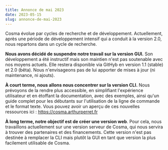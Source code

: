 ```yaml
---
title: Annonce de mai 2023
date: 2023-05-15
slug: annonce-de-mai-2023
---
```


Cosma évolue par cycles de recherche et de développement. Actuellement, après une période de développement intensif qui a conduit à la version 2.0, nous repartons dans un cycle de recherche.

**Nous avons décidé de suspendre notre travail sur la version GUI.** Son développement a été instructif mais son maintien n'est pas soutenable avec nos moyens actuels. Elle restera disponible via GitHyb en version 1.1 (stable) et 2.0 (bêta). Nous n'envisageons pas de lui apporter de mises à jour (ni maintenance, ni ajouts).

**À court terme, nous allons nous concentrer sur la version CLI.** Nous prévoyons de la rendre plus accessible, en simplifiant l'expérience utilisateur et en étoffant la documentation, avec des exemples, ainsi qu'un guide complet pour les débutants sur l'utilisation de la ligne de commande et le format texte. Vous pouvez avoir un aperçu de ces nouvelles ressources ici : <https://cosma.arthurperret.fr>

**À long terme, notre objectif est de créer une version web**. Pour cela, nous travaillons actuellement sur une version serveur de Cosma, qui nous servira à trouver des partenaires et des financements. Cette version n'est pas destinée à remplacer la CLI mais plutôt la GUI en tant que version la plus facilement utilisable de Cosma.
